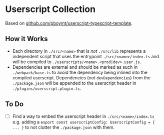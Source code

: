 # Userscript Collection

Based on [github.com/pboymt/userscript-typescript-template](https://github.com/pboymt/userscript-typescript-template).

## How it Works

- Each directory in `./src/<name>` that is *not* `./src/lib` represents a independent script that
  uses the entrypoint `./src/<name>/index.ts` and will be compiled to
  `./userscripts/<name>.<prod|dev>.user.js`.
- Dependencies are external and should be marked as such in `./webpack/base.ts` to avoid the
  dependency being inlined into the compiled userscript. Dependencies (not `devDependencies`) from
  the `./package.json` will be appended to the userscript header in
  `./plugins/userscript.plugin.ts`.

## To Do

- [ ] Find a way to embed the userscript header in `./src/<name>/index.ts` e.g. adding a
      `export const userscriptConfig: UserscriptConfig = { ... }` to not clutter the
      `./package.json` with them.
